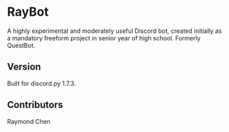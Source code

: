 # RayBot

A highly experimental and moderately useful Discord bot, created initially as a mandatory freeform project in senior year of high school. Formerly QuestBot.

Version
-------
Built for discord.py 1.7.3.

Contributors
-------
Raymond Chen
